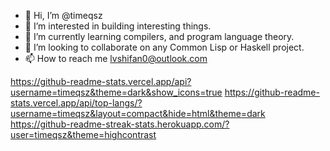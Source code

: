- 👋 Hi, I’m @timeqsz
- 👀 I’m interested in building interesting things.
- 🌱 I’m currently learning compilers, and program language theory.
- 💞️ I’m looking to collaborate on any Common Lisp or Haskell project.
- 📫 How to reach me lvshifan0@outlook.com

https://github-readme-stats.vercel.app/api?username=timeqsz&theme=dark&show_icons=true
https://github-readme-stats.vercel.app/api/top-langs/?username=timeqsz&layout=compact&hide=html&theme=dark
https://github-readme-streak-stats.herokuapp.com/?user=timeqsz&theme=highcontrast


<!---
timeqsz/timeqsz is a ✨ special ✨ repository because its `README.md` (this file) appears on your GitHub profile.
You can click the Preview link to take a look at your changes.
--->
